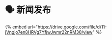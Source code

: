 # 🗣️ 新闻发布

{% embed url="https://drive.google.com/file/d/11-jVngjo7en8HRVg7YfjwJwmr22nRM30/view" %}

